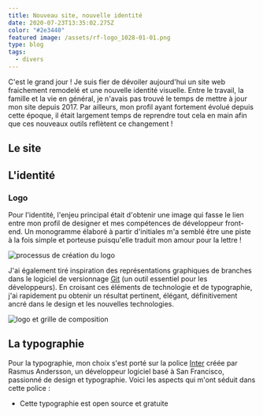 ```yaml
---
title: Nouveau site, nouvelle identité
date: 2020-07-23T13:35:02.275Z
color: "#2e3440"
featured image: /assets/rf-logo_1028-01-01.png
type: blog
tags:
  - divers
---
```


C'est le grand jour ! Je suis fier de dévoiler aujourd'hui un site web fraichement remodelé et une nouvelle identité visuelle. Entre le travail, la famille et la vie en général, je n'avais pas trouvé le temps de mettre à jour mon site depuis 2017. Par ailleurs, mon profil ayant fortement évolué depuis cette époque, il était largement  temps de reprendre tout cela en main afin que ces nouveaux outils reflètent ce changement !

## Le site

## L'identité

### Logo

Pour l'identité, l'enjeu principal était d'obtenir une image qui fasse le lien  entre mon profil de designer et mes compétences de développeur front-end. Un monogramme élaboré à partir d'initiales m'a semblé être une piste à la fois simple et porteuse puisqu'elle traduit mon amour pour la lettre ! 

![processus de création du logo](/assets/logo-pres-2.png "Présentation-logo-1")

J'ai également tiré inspiration des représentations graphiques de branches dans le logiciel de versionnage [Git](https://git-scm.com/) (un outil essentiel pour les développeurs). En croisant ces éléments de technologie et de typographie, j'ai rapidement pu obtenir un résultat pertinent, élégant, définitivement ancré dans le design et les nouvelles technologies.

![logo et grille de composition](/assets/logo-pres-1.png "Présentation-logo-2")

## La typographie

Pour la typographie, mon choix s'est porté sur la police [Inter](https://rsms.me/inter/) créée par Rasmus Andersson, un développeur logiciel basé à San Francisco, passionné de design et typographie. Voici les aspects qui m'ont séduit dans cette police :
- Cette typographie est open source et gratuite 